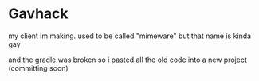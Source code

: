 # Gavhack

my client im making.
used to be called "mimeware" but that name is kinda gay

and the gradle was broken so i pasted all the old code into a new project (committing soon)
